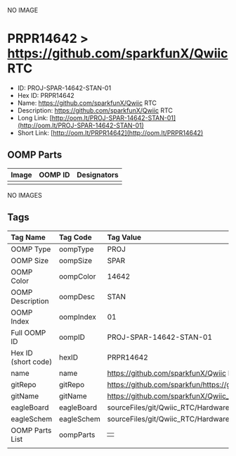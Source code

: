 


  
NO IMAGE  
# PRPR14642 > https://github.com/sparkfunX/Qwiic RTC

- ID: PROJ-SPAR-14642-STAN-01
- Hex ID: PRPR14642
- Name: https://github.com/sparkfunX/Qwiic RTC
- Description: https://github.com/sparkfunX/Qwiic RTC
- Long Link: [http://oom.lt/PROJ-SPAR-14642-STAN-01](http://oom.lt/PROJ-SPAR-14642-STAN-01)
- Short Link: [http://oom.lt/PRPR14642](http://oom.lt/PRPR14642)

## OOMP Parts
  

|Image|OOMP ID|Designators|
| :--- | :--- | :--- |
||||
  
NO IMAGES  
## Tags
  

|Tag Name|Tag Code|Tag Value|
| :--- | :--- | :--- |
|OOMP Type|oompType|PROJ|
|OOMP Size|oompSize|SPAR|
|OOMP Color|oompColor|14642|
|OOMP Description|oompDesc|STAN|
|OOMP Index|oompIndex|01|
|Full OOMP ID|oompID|PROJ-SPAR-14642-STAN-01|
|Hex ID (short code)|hexID|PRPR14642|
|name|name|https://github.com/sparkfunX/Qwiic RTC|
|gitRepo|gitRepo|https://github.com/sparkfun/https://github.com/sparkfunX/Qwiic_RTC|
|gitName|gitName|https://github.com/sparkfunX/Qwiic_RTC|
|eagleBoard|eagleBoard|sourceFiles/git/Qwiic_RTC/Hardware/Qwiic-RTC.brd|
|eagleSchem|eagleSchem|sourceFiles/git/Qwiic_RTC/Hardware/Qwiic-RTC.sch|
|OOMP Parts List|oompParts|<table><tr><td></td></tr></table>|
||||
